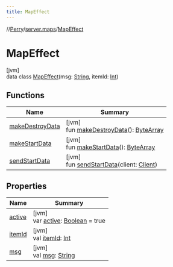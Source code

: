 ```yaml
---
title: MapEffect
---
```

//[Perry](../../../index.html)/[server.maps](../index.html)/[MapEffect](index.html)



# MapEffect



[jvm]\
data class [MapEffect](index.html)(msg: [String](https://kotlinlang.org/api/latest/jvm/stdlib/kotlin/-string/index.html), itemId: [Int](https://kotlinlang.org/api/latest/jvm/stdlib/kotlin/-int/index.html))



## Functions


| Name | Summary |
|---|---|
| [makeDestroyData](make-destroy-data.html) | [jvm]<br>fun [makeDestroyData](make-destroy-data.html)(): [ByteArray](https://kotlinlang.org/api/latest/jvm/stdlib/kotlin/-byte-array/index.html) |
| [makeStartData](make-start-data.html) | [jvm]<br>fun [makeStartData](make-start-data.html)(): [ByteArray](https://kotlinlang.org/api/latest/jvm/stdlib/kotlin/-byte-array/index.html) |
| [sendStartData](send-start-data.html) | [jvm]<br>fun [sendStartData](send-start-data.html)(client: [Client](../../client/-client/index.html)) |


## Properties


| Name | Summary |
|---|---|
| [active](active.html) | [jvm]<br>var [active](active.html): [Boolean](https://kotlinlang.org/api/latest/jvm/stdlib/kotlin/-boolean/index.html) = true |
| [itemId](item-id.html) | [jvm]<br>val [itemId](item-id.html): [Int](https://kotlinlang.org/api/latest/jvm/stdlib/kotlin/-int/index.html) |
| [msg](msg.html) | [jvm]<br>val [msg](msg.html): [String](https://kotlinlang.org/api/latest/jvm/stdlib/kotlin/-string/index.html) |

